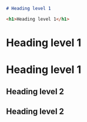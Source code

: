 ```md
# Heading level 1
```

```html
<h1>Heading level 1</h1>
```

# Heading level 1
Heading level 1
===============
## Heading level 2
Heading level 2
---------------
